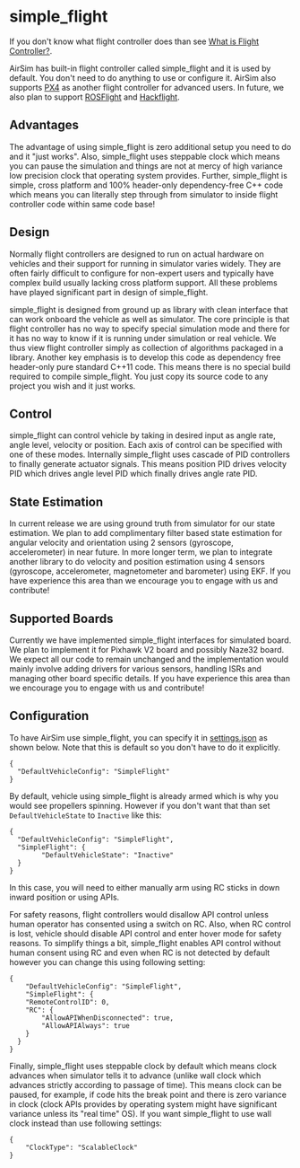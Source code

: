 # simple_flight

 If you don't know what flight controller does than see [What is Flight Controller?](flight_controller.md). 
 
 AirSim has built-in flight controller called simple_flight and it is used by default. You don't need to do anything to use or configure it. AirSim also supports [PX4](px4_setup.md) as another flight controller for advanced users. In future, we also plan to support [ROSFlight](https://rosflight.org/) and [Hackflight](https://github.com/simondlevy/hackflight).

## Advantages

The advantage of using simple_flight is zero additional setup you need to do and it "just works". Also, simple_flight uses steppable clock which means you can pause the simulation and things are not at mercy of high variance low precision clock that operating system provides. Further, simple_flight is simple, cross platform and 100% header-only dependency-free C++ code which means you can literally step through from simulator to inside flight controller code within same code base!

## Design

Normally flight controllers are designed to run on actual hardware on vehicles and their support for running in simulator varies widely. They are often fairly difficult to configure for non-expert users and typically have complex build usually lacking cross platform support. All these problems have played significant part in design of simple_flight.

simple_flight is designed from ground up as library with clean interface that can work onboard the vehicle as well as simulator. The core principle is that flight controller has no way to specify special simulation mode and there for it has no way to know if it is running under simulation or real vehicle. We thus view flight controller simply as collection of algorithms packaged in a library. Another key emphasis is to develop this code as dependency free header-only pure standard C++11 code. This means there is no special build required to compile simple_flight. You just copy its source code to any project you wish and it just works.

## Control

simple_flight can control vehicle by taking in desired input as angle rate, angle level, velocity or position. Each axis of control can be specified with one of these modes. Internally simple_flight uses cascade of PID controllers to finally generate actuator signals. This means position PID drives velocity PID which drives angle level PID which finally drives angle rate PID.

## State Estimation

In current release we are using ground truth from simulator for our state estimation. We plan to add complimentary filter based state estimation for angular velocity and orientation using 2 sensors (gyroscope, accelerometer) in near future. In more longer term, we plan to integrate another library to do velocity and position estimation using 4 sensors (gyroscope, accelerometer, magnetometer and barometer) using EKF. If you have experience this area than we encourage you to engage with us and contribute!

## Supported Boards

Currently we have implemented simple_flight interfaces for simulated board. We plan to implement it for Pixhawk V2 board and possibly Naze32 board. We expect all our code to remain unchanged and the implementation would mainly involve adding drivers for various sensors, handling ISRs and managing other board specific details. If you have experience this area than we encourage you to engage with us and contribute!

## Configuration

To have AirSim use simple_flight, you can specify it in [settings.json](settings.md) as shown below. Note that this is default so you don't have to do it explicitly.

```
{
  "DefaultVehicleConfig": "SimpleFlight"
}
```

By default, vehicle using simple_flight is already armed which is why you would see propellers spinning. However if you don't want that than set `DefaultVehicleState` to `Inactive` like this:

```
{
  "DefaultVehicleConfig": "SimpleFlight",
  "SimpleFlight": {
        "DefaultVehicleState": "Inactive"
  }
}
```

In this case, you will need to either manually arm using RC sticks in down inward position or using APIs.

For safety reasons, flight controllers would disallow API control unless human operator has consented using a switch on RC. Also, when RC control is lost, vehicle should disable API control and enter hover mode for safety reasons. To simplify things a bit, simple_flight enables API control without human consent using RC and even when RC is not detected by default however you can change this using following setting:

```
{
    "DefaultVehicleConfig": "SimpleFlight",
    "SimpleFlight": {
    "RemoteControlID": 0,
    "RC": {
        "AllowAPIWhenDisconnected": true,
        "AllowAPIAlways": true
    }
  }
}
```

Finally, simple_flight uses steppable clock by default which means clock advances when simulator tells it to advance (unlike wall clock which advances strictly according to passage of time). This means clock can be paused, for example, if code hits the break point and there is zero variance in clock (clock APIs provides by operating system might have significant variance unless its "real time" OS). If you want simple_flight to use wall clock instead than use following settings:

```
{
    "ClockType": "ScalableClock"
}
```
